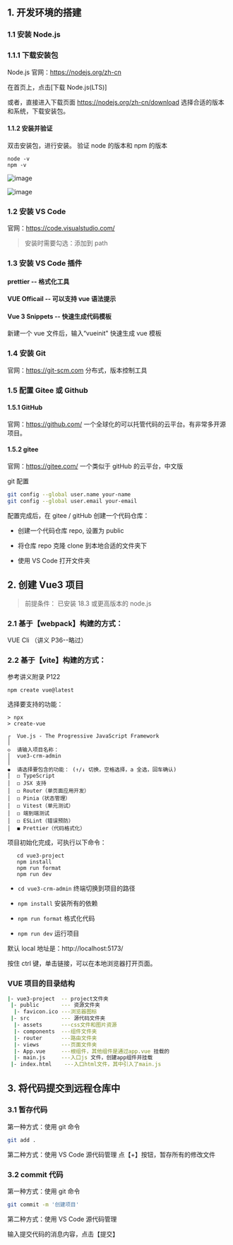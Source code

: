 ## 1. 开发环境的搭建

### 1.1 安装 Node.js

### 1.1.1 下载安装包

Node.js 官网：https://nodejs.org/zh-cn

在首页上，点击[下载 Node.js(LTS)]

或者，直接进入下载页面 https://nodejs.org/zh-cn/download
选择合适的版本和系统，下载安装包。

#### 1.1.2 安装并验证

双击安装包，进行安装。
验证 node 的版本和 npm 的版本

```
node -v
npm -v
```
![image](https://github.com/user-attachments/assets/11b735d9-e505-404a-a25a-e0b0c7cb96ad)

![image](https://github.com/user-attachments/assets/ef15895b-a8dc-41be-84af-860b0296215d)


### 1.2 安装 VS Code

官网：https://code.visualstudio.com/

> 安装时需要勾选：添加到 path

### 1.3 安装 VS Code 插件

#### prettier -- 格式化工具

#### VUE Officail -- 可以支持 vue 语法提示

#### Vue 3 Snippets -- 快速生成代码模板

新建一个 vue 文件后，输入“vueinit" 快速生成 vue 模板

### 1.4 安装 Git

官网：https://git-scm.com
分布式，版本控制工具

### 1.5 配置 Gitee 或 Github

#### 1.5.1 GitHub

官网：https://github.com/
一个全球化的可以托管代码的云平台。有非常多开源项目。

#### 1.5.2 gitee

官网：https://gitee.com/
一个类似于 gitHub 的云平台，中文版

git 配置

```bash
git config --global user.name your-name
git config --global user.email your-email
```

配置完成后，在 gitee / gitHub 创建一个代码仓库：

- 创建一个代码仓库 repo, 设置为 public

- 将仓库 repo 克隆 clone 到本地合适的文件夹下

- 使用 VS Code 打开文件夹

## 2. 创建 Vue3 项目

> 前提条件： 已安装 18.3 或更高版本的 node.js

### 2.1 基于【webpack】构建的方式：

VUE Cli （讲义 P36--略过）

### 2.2 基于【vite】构建的方式：

参考讲义附录 P122

```shell
npm create vue@latest
```

选择要支持的功能：

```shell
> npx
> create-vue

┌  Vue.js - The Progressive JavaScript Framework
│
◇  请输入项目名称：
│  vue3-crm-admin
│
◆  请选择要包含的功能： (↑/↓ 切换，空格选择，a 全选，回车确认)
│  ◻ TypeScript
│  ◻ JSX 支持
│  ◻ Router（单页面应用开发）
│  ◻ Pinia（状态管理）
│  ◻ Vitest（单元测试）
│  ◻ 端到端测试
│  ◻ ESLint（错误预防）
│  ◼ Prettier（代码格式化）
```

项目初始化完成，可执行以下命令：

```shell
   cd vue3-project
   npm install
   npm run format
   npm run dev
```

- `cd vue3-crm-admin` 终端切换到项目的路径

- `npm install` 安装所有的依赖

- `npm run format` 格式化代码

- `npm run dev` 运行项目

默认 local 地址是：http://localhost:5173/

按住 ctrl 键，单击链接，可以在本地浏览器打开页面。

### VUE 项目的目录结构

```bash
|- vue3-project  -- project文件夹
 |- public       --- 资源文件夹
  |- favicon.ico ---浏览器图标
 |- src          --- 源代码文件夹
  |- assets      ---css文件和图片资源
  |- components  ---组件文件夹
  |- router      ---路由文件夹
  |- views       ---页面文件夹
  |- App.vue     ---根组件，其他组件是通过app.vue 挂载的
  |- main.js     ---入口js 文件，创建app组件并挂载
 |- index.html    ---入口html文件，其中引入了main.js
```

## 3. 将代码提交到远程仓库中

### 3.1 暂存代码

第一种方式：使用 git 命令

```bash
git add .
```

第二种方式：使用 VS Code 源代码管理
点【+】按钮，暂存所有的修改文件

### 3.2 commit 代码

第一种方式：使用 git 命令

```bash
git commit -m '创建项目'
```

第二种方式：使用 VS Code 源代码管理

输入提交代码的消息内容，点击【提交】
